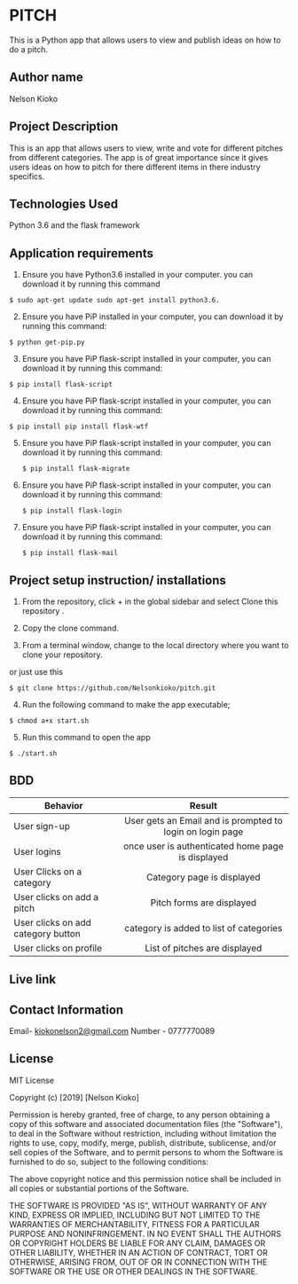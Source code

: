 # PITCH

This is a Python app that allows users to view and publish ideas on how to do a pitch.

## Author name

Nelson Kioko

## Project Description

This is an app that allows users to view, write and vote for different pitches from different categories. The app is of great importance since it gives users ideas on how to pitch for there different items in there industry specifics.

## Technologies Used

Python 3.6 and the flask framework
 
## Application requirements  

1. Ensure you have Python3.6 installed in your computer. you can download it by running this command

`$ sudo apt-get update sudo apt-get install python3.6.`

2. Ensure you have PiP installed in your computer, you can download it by running this command:

`$ python get-pip.py`

3. Ensure you have PiP flask-script installed in your computer, you can download it by running this command:

 `$ pip install flask-script`

4. Ensure you have PiP flask-script installed in your computer, you can download it by running this command:

  `$ pip install pip install flask-wtf `

5. Ensure you have PiP flask-script installed in your computer, you can download it by running this command:

   `$ pip install flask-migrate`  

6. Ensure you have PiP flask-script installed in your computer, you can download it by running this command:

    `$ pip install flask-login`

7. Ensure you have PiP flask-script installed in your computer, you can download it by running this command:

    `$ pip install flask-mail`  

## Project setup instruction/ installations


1. From the repository, click + in the global sidebar and select Clone this repository .

2.  Copy the clone command.

3.  From a terminal window, change to the local directory where you want to clone your repository.

or just use this

`$ git clone https://github.com/Nelsonkioko/pitch.git`  

4. Run the following command to make the app executable;

`$ chmod a+x start.sh`

5. Run this command to open the app

`$ ./start.sh`


## BDD

| Behavior        | Result |
| ------------- |:----:|
| User sign-up | User gets an Email and is prompted to login on login page |
| User logins | once user is authenticated home page is displayed|
| User Clicks on a category | Category page is displayed|
| User clicks on add a pitch | Pitch forms are displayed|
| User clicks on add category button | category is added to list of categories|
| User clicks on profile | List of pitches are displayed|


## Live link
  


## Contact Information

Email- kiokonelson2@gmail.com
Number - 0777770089


 

## License

MIT License

Copyright (c) [2019] [Nelson Kioko]

Permission is hereby granted, free of charge, to any person obtaining a copy
of this software and associated documentation files (the "Software"), to deal
in the Software without restriction, including without limitation the rights
to use, copy, modify, merge, publish, distribute, sublicense, and/or sell
copies of the Software, and to permit persons to whom the Software is
furnished to do so, subject to the following conditions:

The above copyright notice and this permission notice shall be included in all
copies or substantial portions of the Software.

THE SOFTWARE IS PROVIDED "AS IS", WITHOUT WARRANTY OF ANY KIND, EXPRESS OR
IMPLIED, INCLUDING BUT NOT LIMITED TO THE WARRANTIES OF MERCHANTABILITY,
FITNESS FOR A PARTICULAR PURPOSE AND NONINFRINGEMENT. IN NO EVENT SHALL THE
AUTHORS OR COPYRIGHT HOLDERS BE LIABLE FOR ANY CLAIM, DAMAGES OR OTHER
LIABILITY, WHETHER IN AN ACTION OF CONTRACT, TORT OR OTHERWISE, ARISING FROM,
OUT OF OR IN CONNECTION WITH THE SOFTWARE OR THE USE OR OTHER DEALINGS IN THE
SOFTWARE.
